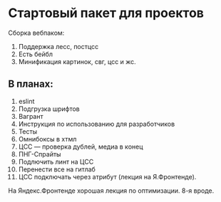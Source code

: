 # Стартовый пакет для проектов

Сборка вебпаком:
1. Поддержка лесс, постцсс
2. Есть бейбл
3. Минификация картинок, свг, цсс и жс.

## В планах:
1. eslint
2. Подгрузка шрифтов
3. Вагрант
4. Инструкция по использованию для разработчиков
5. Тесты
6. Омнибоксы в хтмл
7. ЦСС — проверка дублей, медиа в конец
8. ПНГ-Спрайты
9. Подлючить линт на ЦСС
10. Перенести все на гитлаб
11. ЦСС подключать через атрибут (лекция на Я.Фронтенде).

На Яндекс.Фронтенде хорошая лекция по оптимизации. 8-я вроде.